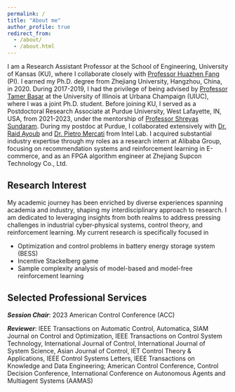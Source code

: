 ```yaml
---
permalink: /
title: "About me"
author_profile: true
redirect_from: 
  - /about/
  - /about.html
---
```

I am a Research Assistant Professor at the School of Engineering, University of Kansas (KU), where I collaborate closely with [Professor Huazhen Fang](https://fang.ku.edu/) (PI). I earned my Ph.D. degree from Zhejiang University, Hangzhou, China, in 2020. During 2017-2019, I had the privilege of being advised by [Professor Tamer Başar](http://tamerbasar.csl.illinois.edu/) at the University of Illinois at Urbana Champaign (UIUC), where I was a joint Ph.D. student. Before joining KU, I served as a Postdoctoral Research Associate at Purdue University, West Lafayette, IN, USA, from 2021-2023, under the mentorship of [Professor Shreyas Sundaram](https://engineering.purdue.edu/~sundara2/). During my postdoc at Purdue, I collaborated extensively with [Dr. Raid Ayoub](https://sites.google.com/view/raidayoub) and [Dr. Pietro Mercati](https://sites.google.com/site/pietromercati/home) from Intel Lab. I acquired substantial industry expertise through my roles as a research intern at Alibaba Group, focusing on recommendation systems and reinforcement learning in E-commerce, and as an FPGA algorithm engineer at Zhejiang Supcon Technology Co., Ltd.

Research Interest
------
My academic journey has been enriched by diverse experiences spanning academia and industry, shaping my interdisciplinary approach to research. I am dedicated to leveraging insights from both realms to address pressing challenges in industrial cyber-physical systems, control theory, and reinforcement learning. My current research is specifically focused in 

- Optimization and control problems in battery energy storage system (BESS)
- Incentive Stackelberg game
- Sample complexity analysis of model-based and model-free reinforcement learning

Selected Professional Services
------
***Session Chair***: 2023 American Control Conference (ACC)

***Reviewer***: IEEE Transactions on Automatic Control, Automatica, SIAM Journal on Control and Optimization, IEEE Transactions on Control System Technology, International Journal of Control, International Journal of System Science, Asian Journal of Control, IET Control Theory \& Applications, IEEE Control Systems Letters, IEEE Transactions on Knowledge and Data Engineering; American Control Conference, Control Decision Conference,  International Conference on Autonomous Agents and Multiagent Systems (AAMAS)



